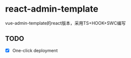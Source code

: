# react-admin-template
vue-admin-template的react版本，采用TS+HOOK+SWC编写

## TODO
- [x] One-click deployment

